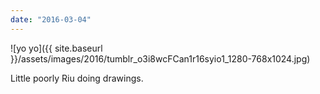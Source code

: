 ```yaml
---
date: "2016-03-04"
---
```


![yo yo]({{ site.baseurl }}/assets/images/2016/tumblr_o3i8wcFCan1r16syio1_1280-768x1024.jpg)

Little poorly Riu doing drawings.
